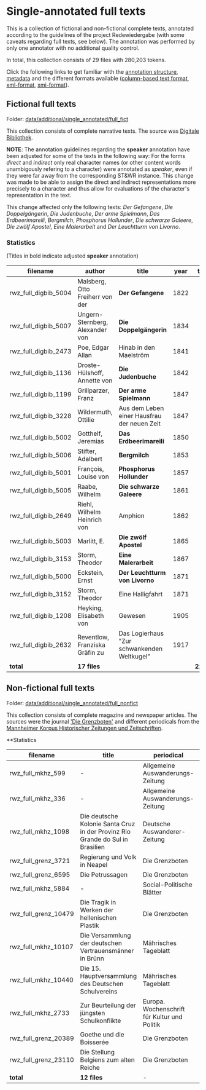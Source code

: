 # Single-annotated full texts
This is a collection of fictional and non-fictional complete texts, annotated according to the guidelines of the project Redewiedergabe (with some caveats regarding full texts, see below). The annotation was performed by only one annotator with no additional quality control. 

In total, this collection consists of 29 files with 280,203 tokens.

Click the following links to get familiar with the [annotation structure](annotation_structure.md), [metadata](metadata.md) and the different formats available ([column-based text format](column_based_text_format.md),  [xml-format](xml_format.md),  [xmi-format](xmi_format.md)).

## Fictional full texts
Folder: [data/additional/single_annotated/full_fict](../../data/additional/single_annotated/full_fict)

This collection consists of complete narrative texts. The source was [Digitale Bibliothek](https://textgrid.de/digitale-bibliothek).

**NOTE**: The annotation guidelines regarding the **speaker** annotation have been adjusted for some of the texts in the following way: For the forms *direct* and *indirect* only real character names (or other content words unambigously refering to a character) were annotated as *speaker*, even if they were far away from the corresponding ST&WR instance. This change was made to be able to assign the direct and indirect representations more precisely to a character and thus allow for evaluations of the character's representation in the text. 

This change affected only the following texts: *Der Gefangene*, *Die Doppelgängerin*, *Die Judenbuche*, *Der arme Spielmann*, *Das Erdbeerimareili*, *Bergmilch*, *Phosphorus Hollunder*, *Die schwarze Galeere*, *Die zwölf Apostel*, *Eine Malerarbeit* and *Der Leuchtturm von Livorno*.

### Statistics
(Titles in bold indicate adjusted **speaker** annotation)

| filename | author | title | year | tokens |
|----------|--------|-------|------|--------|
| rwz_full_digbib_5004 | Malsberg, Otto Freiherr von der | **Der Gefangene** | 1822 |  |
| rwz_full_digbib_5007 | Ungern-Sternberg, Alexander von | **Die Doppelgängerin** | 1834 |  |
| rwz_full_digbib_2473 | Poe, Edgar Allan | Hinab in den Maelström | 1841 |  |
| rwz_full_digbib_1136 | Droste-Hülshoff, Annette von | **Die Judenbuche** | 1842 |  |
| rwz_full_digbib_1199 | Grillparzer, Franz | **Der arme Spielmann** | 1847 |  |
| rwz_full_digbib_3228 | Wildermuth, Ottilie | Aus dem Leben einer Hausfrau der neuen Zeit | 1847 |  |
| rwz_full_digbib_5002 | Gotthelf, Jeremias | **Das Erdbeerimareili** | 1850 |  |
| rwz_full_digbib_5006 | Stifter, Adalbert | **Bergmilch** | 1853 |  |
| rwz_full_digbib_5001 | François, Louise von | **Phosphorus Hollunder** | 1857 |  |
| rwz_full_digbib_5005 | Raabe, Wilhelm | **Die schwarze Galeere** | 1861 |  |
| rwz_full_digbib_2649 | Riehl, Wilhelm Heinrich von | Amphion | 1862 |  |
| rwz_full_digbib_5003 | Marlitt, E. | **Die zwölf Apostel** | 1865 |  |
| rwz_full_digbib_3153 | Storm, Theodor | **Eine Malerarbeit** | 1867 |  |
| rwz_full_digbib_5000 | Eckstein, Ernst | **Der Leuchtturm von Livorno** | 1871 |  |
| rwz_full_digbib_3152 | Storm, Theodor | Eine Halligfahrt | 1871 |  |
| rwz_full_digbib_1208 | Heyking, Elisabeth von | Gewesen | 1905 |  |
| rwz_full_digbib_2632 | Reventlow, Franziska Gräfin zu | Das Logierhaus "Zur schwankenden Weltkugel" | 1917 |  |
| **total** | **17 files** |  |  | **218,940** |



## Non-fictional full texts
Folder: [data/additional/single_annotated/full_nonfict](../../data/additional/single_annotated/full_nonfict)

This collection consists of complete magazine and newspaper articles. The sources were the journal ['Die Grenzboten'](http://www.deutschestextarchiv.de/doku/textquellen#grenzboten) and different periodicals from the [Mannheimer Korpus Historischer Zeitungen und Zeitschriften](http://www.deutschestextarchiv.de/doku/textquellen#mkhz). 

**Statistics

| filename | title | periodical | year | tokens |
|----------|-------|------------|------|--------|
| rwz_full_mkhz_599 | - | Allgemeine Auswanderungs-Zeitung | 1847 | 4,514 |
| rwz_full_mkhz_336 | - | Allgemeine Auswanderungs-Zeitung | 1848 | 3,368 |
| rwz_full_mkhz_1098 | Die deutsche Kolonie Santa Cruz in der Provinz Rio Grande do Sul in Brasilien | Deutsche Auswanderer-Zeitung | 1852 | 3,175 |
| rwz_full_grenz_3721 | Regierung und Volk in Neapel | Die Grenzboten | 1856 | 7,041 |
| rwz_full_grenz_6595 | Die Petrussagen | Die Grenzboten | 1867 | 5,833 |
| rwz_full_mkhz_5884 | - | Social-Politische Blätter | 1873 | 5,118 |
| rwz_full_grenz_10479 | Die Tragik in Werken der hellenischen Plastik | Die Grenzboten | 1880 | 6,609 |
| rwz_full_mkhz_10107 | Die Versammlung der deutschen Vertrauensmänner in Brünn | Mährisches Tageblatt | 1887 | 6,418 |
| rwz_full_mkhz_10440 | Die 15. Hauptversammlung des Deutschen Schulvereins | Mährisches Tageblatt | 1895 | 6,257 |
| rwz_full_mkhz_2733 | Zur Beurteilung der jüngsten Schulkonflikte | Europa. Wochenschrift für Kultur und Politik | 1905 | 3,356 |
| rwz_full_grenz_20389 | Goethe und die Boisserée | Die Grenzboten | 1907 | 4,483 |
| rwz_full_grenz_23110 | Die Stellung Belgiens zum alten Reiche | Die Grenzboten | 1915 | 5,091 |
| **total** | **12 files** | - | - | **61,263** |


